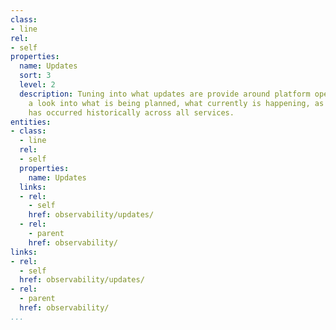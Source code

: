 ```yaml
---
class:
- line
rel:
- self
properties:
  name: Updates
  sort: 3
  level: 2
  description: Tuning into what updates are provide around platform operations, providing
    a look into what is being planned, what currently is happening, as well as what
    has occurred historically across all services.
entities:
- class:
  - line
  rel:
  - self
  properties:
    name: Updates
  links:
  - rel:
    - self
    href: observability/updates/
  - rel:
    - parent
    href: observability/
links:
- rel:
  - self
  href: observability/updates/
- rel:
  - parent
  href: observability/
...
```

